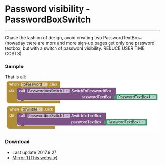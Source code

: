 # Password visibility - PasswordBoxSwitch

---

Chase the fashion of design, avoid creating two PasswordTextBox~
(nowaday there are more and more sign-up pages get only one password textbox, but with a switch of password visibility. REDUCE USER TIME COSTS)


### Sample

That is all:  
![](../images/PasswordBoxSwitch/code.png)

### Download

* Last update 2017.9.27
* <a href="/aix/cn.colintree.aix.PasswordBoxSwitch.aix" target="_blank">Mirror 1 (This website)</a>
